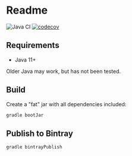 # Readme

![Java CI](https://github.com/paulscherrerinstitute/imageapi/workflows/Java%20CI/badge.svg?branch=master)
[![codecov](https://codecov.io/gh/paulscherrerinstitute/imageapi/branch/master/graph/badge.svg)](https://codecov.io/gh/paulscherrerinstitute/imageapi)

## Requirements

* Java 11+

Older Java may work, but has not been tested.

## Build

Create a "fat" jar with all dependencies included:

```bash
gradle bootJar
```

## Publish to Bintray

```bash
gradle bintrayPublish
```
